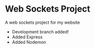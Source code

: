 # Web Sockets Project

A web sockets project for my website

* Development branch added!
* Added Express
* Added Nodemon